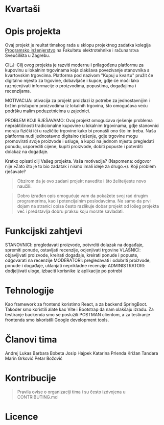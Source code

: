 # Kvartaši


# Opis projekta
Ovaj projekt je reultat timskog rada u sklopu projektnog zadatka kolegija [Programsko inženjerstvo](https://www.fer.unizg.hr/predmet/proinz) na Fakultetu elektrotehnike i računarstva Sveučilišta u Zagrebu. 

CILJ: Cilj ovog projekta je razviti modernu i prilagođenu platformu za kupovinu u lokalnim trgovinama koja olakšava povezivanje stanovnika s kvartovskim trgovcima. Platforma pod nazivom "Kupuj u kvartu" pružit će digitalno mjesto za trgovine, dobavljače i kupce, gdje će moći lako razmjenjivati informacije o proizvodima, popustima, događajima i recenzijama. 

MOTIVACIJA: otivacija za projekt proizlazi iz potrebe za jednostavnijim i bržim pristupom proizvodima iz lokalnih trgovina, što omogućava veću podršku malim poduzetnicima u zajednici.

PROBLEM KOJI RJEŠAVAMO: Ovaj projekt omogućava rješenje problema nepraktičnosti tradicionalne kupovine u lokalnim trgovinama, gdje stanovnici moraju fizički ići u različite trgovine kako bi pronašli ono što im treba. Naša platforma nudi jednostavno digitalno rješenje, gdje trgovine mogu promovirati svoje proizvode i usluge, a kupci na jednom mjestu pregledati ponudu, usporediti cijene, kupiti proizvode, dobiti popuste i potvrditi dolakaz na događaje.

Kratko opisati cilj Vašeg projekta. Vaša motivacija?  (Napomena: odgovor nije »Zato što je to bio zadatak i nismo imali ideje za drugo.«). Koji problem rješavate?
> Obzirom da je ovo zadani projekt navedite i što želite/jeste novo  naučili.

> Dobro izrađen opis omogućuje vam da pokažete svoj rad drugim programerima, kao i potencijalnim poslodavcima. Ne samo da prvi dojam na stranici opisa često razlikuje dobar projekt od lošeg projekta već i predstavlja dobru praksu koju morate savladati.

# Funkcijski zahtjevi
STANOVNICI: pregledavati proizvode, potvrditi dolazak na događaje, spremiti ponude, ostavljati recenzije, ocjenjivati trgovine
VLASNICI: objavljivati proizvode, kreirati događaje, kreirati ponude i popuste, odgovarati na recenzije
MODERATORI: pregledavati i odobriti proizvode, ponude i događaje, uklanjati neprikladne recenzije
ADMINISTRATORI: dodjeljivati uloge, izbaciti korisnike iz aplikacije po potrebi

# Tehnologije
Kao framework za frontend koristimo React, a za backend SpringBoot. Takoder smo koristili alate kao Vite i Bootstrap da nam olakšaju izradu. Za testiranje backenda smo se poslužili POSTMAN clientom, a za testiranje frontenda smo iskoristili Google development tools.

# Članovi tima 
Andrej Lukas
Barbara Bobeta
Josip Hajpek
Katarina Prlenda
Križan Tandara
Marin Grković
Petar Božović


# Kontribucije
>Pravila ovise o organizaciji tima i su često izdvojena u CONTRIBUTING.md

# Licence

